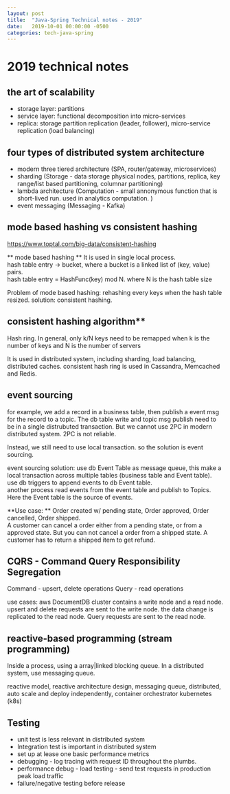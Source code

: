 ```yaml
---
layout: post
title:  "Java-Spring Technical notes - 2019"
date:   2019-10-01 00:00:00 -0500
categories: tech-java-spring
---
```


# 2019 technical notes #

## the art of scalability

- storage layer: partitions
- service layer: functional decomposition into micro-services
- replica: storage partition replication (leader, follower), micro-service replication (load balancing)

## four types of distributed system architecture

- modern three tiered architecture (SPA, router/gateway, microservices)
- sharding (Storage - data storage physical nodes, partitions, replica, key range/list based partitioning, columnar partitioning)
- lambda architecture (Computation - small annonymous function that is short-lived run. used in analytics computation. )
- event messaging  (Messaging - Kafka)


## mode based hashing vs consistent hashing  
https://www.toptal.com/big-data/consistent-hashing

** mode based hashing **
It is used in single local process.  
hash table entry -> bucket, where a bucket is a linked list of (key, value) pairs.  
hash table entry = HashFunc(key) mod N. where N is the hash table size

Problem of mode based hashing: rehashing every keys when the hash table resized. 
solution: consistent hashing. 

## consistent hashing algorithm** 
Hash ring.
In general, only k/N keys need to be remapped when k is the number of keys and N is the number of servers

It is used in distributed system, including sharding, load balancing, distributed caches.
consistent hash ring is used in Cassandra, Memcached and Redis.


## event sourcing

for example, we add a record in a business table, then publish a event msg for the record to a topic. The db table write and topic msg publish need to be in a single distrubuted transaction. But we cannot use 2PC in modern distributed system. 2PC is not reliable.

Instead, we still need to use local transaction. so the solution is event sourcing.

event sourcing solution:
use db Event Table as message queue, this make a local transaction across multiple tables (business table and Event table).  use db triggers to append events to db Event table.  
another process read events from the event table and publish to Topics.
Here the Event table is the source of events.

**Use case:  **
Order created w/ pending state, Order approved, Order cancelled, Order shipped.   
A customer can cancel a order either from a pending state, or from a approved state. But you can not cancel a order from a shipped state. A customer has to return a shipped item to get refund.


## CQRS - Command Query Responsibility Segregation  

Command - upsert, delete operations
Query - read operations

use cases:
aws DocumentDB cluster contains a write node and a read node. upsert and delete requests are sent to the write node. the data change is replicated to the read node. Query requests are sent to the read node.

## reactive-based programming (stream programming) 

Inside a process, using a array|linked blocking queue. In a distributed system, use messaging queue.
 
reactive model, reactive architecture design, messaging queue, distributed, auto scale and deploy independently, container orchestrator kubernetes (k8s) 
 
## Testing
- unit test is less relevant in distributed system
- Integration test is important in distributed system
- set up at lease one basic performance metrics
- debugging - log tracing with request ID throughout the plumbs.
- performance debug - load testing - send test requests in production peak load traffic
- failure/negative testing before release
 
